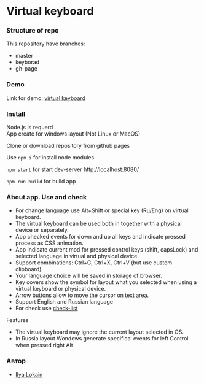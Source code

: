 # Virtual keyboard


### Structure of repo

This repository have branches:
- master
- keyborad
- gh-page

### Demo

Link for demo: [virtual keyboard](https://ilokalin.github.io/virtual-keyboard/)

### Install

Node.js is requerd<br>
App create for windows layout (Not Linux or MacOS)

Clone or download repository from github pages

Use `npm i` for install node modules

`npm start` for start dev-server http://localhost:8080/

`npm run build` for build app

### About app. Use and check

- For change language use Alt+Shift or special key (Ru/Eng) on virtual keyboard.
- The virtual keyboard can be used both in together with a physical device or separately.
- App checked events for down and up all keys and indicate pressed process as CSS animation.
- App indicate current mod for pressed control keys (shift, capsLock) and selected language in virtual and physical device.
- Support combinations: Ctrl+C, Ctrl+X, Ctrl+V (but use custom clipboard).
- Your language choice will be saved in storage of browser. 
- Key covers show the symbol for layout what you selected when using a virtual keyboard or physical device.
- Arrow buttons allow to move the cursor on text area.
- Support English and Russian language
- For check use [check-list](https://rolling-scopes-school.github.io/checklist/)

Features

- The virtual keyboard may ignore the current layout selected in OS.
- In Russia layout Wondows generate specifical events for left Control when pressed right Alt

### Автор

- [Ilya Lokain](https://github.com/ILokalin)

